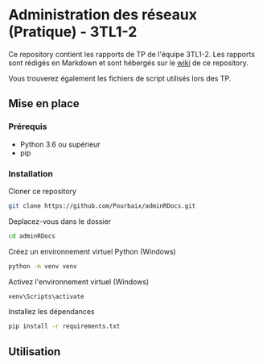 # Administration des réseaux (Pratique) - 3TL1-2

Ce repository contient les rapports de TP de l'équipe 3TL1-2. Les rapports sont rédigés en Markdown et sont hébergés sur le [wiki](https://github.com/Pourbaix/adminRDocs/wiki) de ce repository.

Vous trouverez également les fichiers de script utilisés lors des TP.

## Mise en place

### Prérequis

- Python 3.6 ou supérieur
- pip

### Installation

Cloner ce repository

```bash
git clone https://github.com/Pourbaix/adminRDocs.git
```

Deplacez-vous dans le dossier

```bash
cd adminRDocs
```

Créez un environnement virtuel Python (Windows)

```bash
python -m venv venv
```

Activez l'environnement virtuel (Windows)

```bash
venv\Scripts\activate
```

Installez les dépendances

```bash
pip install -r requirements.txt
```

## Utilisation
